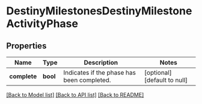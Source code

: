 # DestinyMilestonesDestinyMilestoneActivityPhase

## Properties
Name | Type | Description | Notes
------------ | ------------- | ------------- | -------------
**complete** | **bool** | Indicates if the phase has been completed. | [optional] [default to null]

[[Back to Model list]](../README.md#documentation-for-models) [[Back to API list]](../README.md#documentation-for-api-endpoints) [[Back to README]](../README.md)



